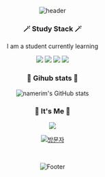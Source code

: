 <div align="center">
  
![header](https://capsule-render.vercel.app/api?type=waving&color=FFCCCC&height=230&section=header&text=Welcome%20&fontSize=85&animation=fadeIn&fontAlignY=34&desc=Rim%20GitHub%20Profile%!&descAlignY=51&descAlign=62&&fontColor=D98E94) 
  
<h3 align="center">🪄 Study Stack 🪄</h3>
  
<p align="center"> I am a student currently learning </p>
  
<img src="https://img.shields.io/badge/Python-3766AB?style=flat-square&logo=Python&logoColor=white"/></a>
<img src="https://img.shields.io/badge/Java-007396?style=flat-square&logo=Java&logoColor=white"/></a>
<img src="https://img.shields.io/badge/C++-00599C?style=flat-square&logo=C%2B%2B&logoColor=white"/></a>
<img src="https://img.shields.io/badge/Mysql-E6B91E?style=flat-square&logo=MySql&logoColor=white"/></a>

<h3 align="center">🌺 Gihub stats 🌺</h3>

![namerim's GitHub stats](https://github-readme-stats.vercel.app/api?username=namerim&show_icons=true&theme=flag-india)

<h3 align="center"> 🧸 It's Me 🧸 </h3>

<p>
  
<a href="https://www.instagram.com/woo0_hooo/"><img src="https://img.shields.io/badge/Instagram-E4405F?style=flat-square&logo=Instagram&logoColor=white&link=https://www.instagram.com/name_rim/"/></a>
  
</p>

[![방문자](https://hits.seeyoufarm.com/api/count/incr/badge.svg?url=https%3A%2F%2Fgithub.com%2FNamerim&count_bg=%23ED6DA3&title_bg=%2386757E&icon=&icon_color=%23E1DEDE&title=방문자&edge_flat=false)](https://github.com/namerim)

<br>

![Footer](https://capsule-render.vercel.app/api?type=waving&color=FFCCCC&height=180&section=footer)
</div> 
